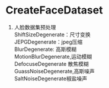 # CreateFaceDataset
1. 人脸数据集预处理  
ShiftSizeDegenerate：尺寸变换  
JEPGDegenerate：jpeg压缩  
BlurDegenerate: 高斯模糊  
MotionBlurDegenerate,运动模糊  
 DefocuseDegenerate 散焦模糊  
GuassNoiseDegenerate,高斯噪声  
SaltNoiseDegenerate椒盐噪声  